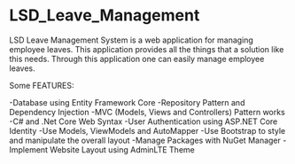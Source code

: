 # LSD_Leave_Management
LSD Leave Management System is a web application for managing employee leaves. This application provides all the things that a solution like this needs. 
Through this application one can easily manage employee leaves.


Some FEATURES:

-Database using Entity Framework Core
-Repository Pattern and Dependency Injection
-MVC (Models, Views and Controllers) Pattern works
-C# and .Net Core Web Syntax
-User Authentication using ASP.NET Core Identity
-Use Models, ViewModels and AutoMapper
-Use Bootstrap to style and manipulate the overall layout
-Manage Packages with NuGet Manager
-Implement Website Layout using AdminLTE Theme
